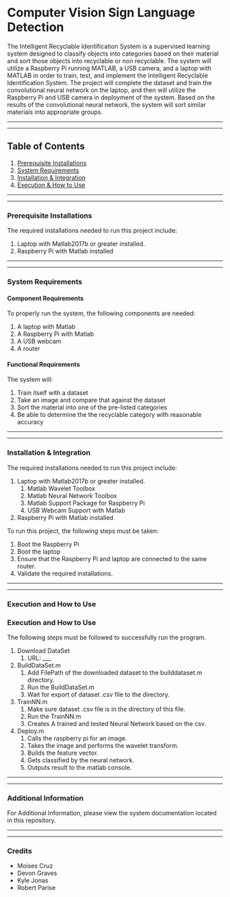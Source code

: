 
# Computer Vision Sign Language Detection

The Intelligent Recyclable Identification System is a supervised learning system designed to classify objects into categories based on their material and sort those objects into recyclable or non recyclable. The system will utilize a Raspberry Pi running MATLAB, a USB camera, and a laptop with MATLAB in order to train, test, and implement the Intelligent Recyclable Identification System. The project will complete the dataset and train the convolutional neural network on the laptop, and then will utilize the Raspberry Pi and USB camera in deployment of the system. Based on the results of the convolutional neural network, the system will sort similar materials into appropriate groups.
***
***
## Table of Contents
1. [Prerequisite Installations](#prereqs)
2. [System Requirements](#systeqs)
3. [Installation & Integration](#install)
4. [Execution & How to Use](#exeUses)
***
***
### Prerequisite Installations
The required installations needed to run this project include:
   1. Laptop with Matlab2017b or greater installed.
   1. Raspberry Pi with Matlab installed
***
***
### System Requirements
#### Component Requirements
To properly run the system, the following components are needed:
   1. A laptop with Matlab 
   1. A Raspberry Pi with Matlab
   1. A USB webcam
   1. A router

#### Functional Requirements
The system will:
   1. Train itself with a dataset
   1. Take an image and compare that against the dataset 
   1. Sort the material into one of the pre-listed categories
   1. Be able to determine the the recyclable category with reasonable accuracy
***
***
### Installation & Integration
The required installations needed to run this project include:
   1. Laptop with Matlab2017b or greater installed.
      1. Matlab Wavelet Toolbox
      1. Matlab Neural Network Toolbox
      1. Matlab Support Package for Raspberry Pi
      1. USB Webcam Support with Matlab
   1. Raspberry Pi with Matlab installed
   
To run this project, the following steps must be taken:
   1. Boot the Raspberry Pi
   1. Boot the laptop
   1. Ensure that the Raspberry Pi and laptop are connected to the same router.
   1. Validate the required installations.

***
***
### Execution and How to Use
### Execution and How to Use
The following steps must be followed to successfully run the program.
   1. Download DataSet
      1. URL: ___
   1. BuildDataSet.m
      1. Add FilePath of the downloaded dataset to the builddataset.m directory.
      1. Run the BuildDataSet.m
      1. Wait for export of dataset .csv file to the directory.
   1. TrainNN.m
      1. Make sure dataset .csv file is in the directory of this file.
      1. Run the TrainNN.m
      1. Creates A trained and tested Neural Network based on the csv.
   1. Deploy.m
      1. Calls the raspberry pi for an image.
      1. Takes the image and performs the wavelet transform.
      1. Builds the feature vector.
      1. Gets classified by the neural network.
      1. Outputs result to the matlab console.
      
***
***
### Additional Information
For Additional Information, please view the system documentation located in this repository.
***
***
### Credits
* Moises Cruz
* Devon Graves
* Kyle Jonas
* Robert Parise
